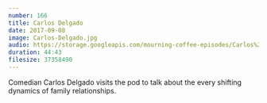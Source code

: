 ```yaml
---
number: 166
title: Carlos Delgado
date: 2017-09-08
image: Carlos-Delgado.jpg
audio: https://storage.googleapis.com/mourning-coffee-episodes/Carlos%20Delgado.mp3
duration: 44:43
filesize: 37358490
---
```


Comedian Carlos Delgado visits the pod to talk about the every shifting dynamics of family relationships. 
